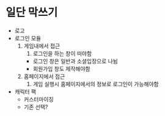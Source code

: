 # 일단 막쓰기
+ 로고
+ 로그인 모듈
	1. 게임내에서 접근
		1. 로그인을 하는 창이 떠야함
		+ 로그인 창은 일반과 소셜입장으로 나뉨
		+ 회원가입 창도 제작해야함
	1. 홈페이지에서 접근
		1. 게임 실행시 홈페이지에서의 정보로 로그인이 가능해야함
+ 캐릭터 팩
	+ 커스터마이징
	+ 기존 선택?
